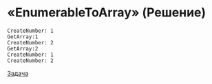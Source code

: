 # «EnumerableToArray» (Решение)
```
CreateNumber: 1
GetArray:1
CreateNumber: 2
GetArray:2
CreateNumber: 1
CreateNumber: 2
```
[Задача](./EnumerableToArray-Q.md)
